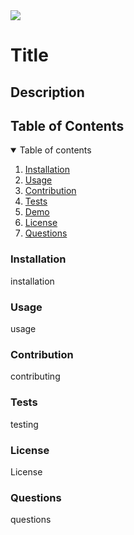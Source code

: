 <img src='https://img.shields.io/badge/License-MIT-yellow.svg'>
<h1> Title </h1>
<h2> Description </h2>
<h2> Table of Contents </h2>
<details open="open">
<summary> Table of contents</summary>
<ol>
<li><a href="#installation">Installation</a></li>
<li><a href="#usage">Usage</a></li>
<li><a href="#contribution">Contribution</a></li>
<li><a href="#testing">Tests</a></li>
<li><a href="#demo">Demo</a></li>
<li><a href="#license">License</a></li>
<li><a href="#questions">Questions</a></li>
</details>

<h3 id="installation">Installation</h3>
<p>installation</p>
<h3 id="usage">Usage</h3>
<p> usage </p>
<h3 id="contributing">Contribution</h3>
<p>contributing</p>
<h3 id="testing">Tests</h3>
<p>testing</p>
<h3 id="license">License</h3>
<p>License</p>
<h3 id="questions">Questions</h3>
<p>questions</p>